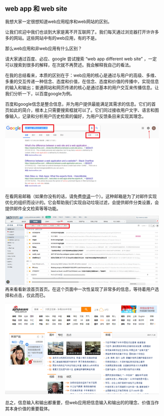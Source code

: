 ## web app 和 web site
我想大家一定很想知道web应用程序和web网站的区别。

让我们欢迎中我们也谈到大家是离不开互联网了。我们每天通过浏览器打开许许多多的网站。这些网站中有的web应用，有的不是。

那么web应用和非web应用有什么区别？

请大家通过百度、必应、google 尝试搜索 “web app different web site” ，一定可以搜索到很多的解释，在次就不再赘述。我会解释我自己的看法。

在我的总结看来，本质的区别在于：web应用的核心是通过与用户的高级、多维、多重的交互传递一种信念、态度和价值，在信念、态度和价值的传播中，实现信息的输入和输出；普通网站和网页传递的核心是通过基本的用户交互来传播信息。让我们分析一下，以百度google为例。

百度和google信念是整合信息，并为用户提供最能满足其需求的信息。它们的首页如此的简介，根本上只需要搜索框就可以了。它们同过接收用户文字、语言和图像输入，记录和分析用户历史检索的偏好，为用户反馈条目来实现其理念。

![](/assets/google.png)



在看网易邮箱（如果你没有的话，请免费[申请](http:mail.163.com)一个）。这种邮箱是为了对邮件实现优化的组织而设计的。它会帮助我们实现自动垃圾过滤，会提供邮件分类设置，会提供邮件全文检索等等功能。

![](/assets/163mail.png)再来看看新浪首页首页。在这个页面中一次性呈现了非常多的信息，等待着用户选择和点击，仅此而已。

![](/assets/sina.png)

总之，信息输入和输出都重要，但web应用把信息输入和输出的的理念、价值当作其本身价值的重要载体。


